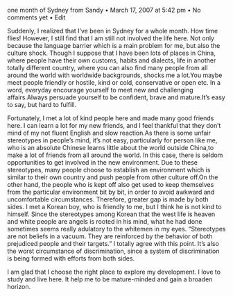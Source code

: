 one month of Sydney
from Sandy
• March 17, 2007 at 5:42 pm • No comments yet • Edit

 
Suddenly, I realized that I’ve been in Sydney for a whole month. How time flies! However, I still find that I am still not involved the life here. Not only because the language barrier which is a main problem for me, but also the culture shock. Though I suppose that I have been lots of places in China, where people have their own customs, habits and dialects, life in another totally different country, where you can also find many people from all around the world with worldwide backgrounds, shocks me a lot.You maybe meet people friendly or hostile, kind or cold, conservative or open etc. In a word, everyday encourage yourself to meet new and challenging affairs.Always persuade yourself to be confident, brave and mature.It’s easy to say, but hard to fulfill.

Fortunately, I met a lot of kind people here and made many good friends here. I can learn a lot for my new friends, and I feel thankful that they don’t mind of my not fluent English and slow reaction.As there is some unfair stereotypes in people’s mind, it’s not easy, particularly for person like me, who is an absolute Chinese learns little about the world outside China,to make a lot of friends from all around the world. In this case, there is seldom opportunities to get involved in the new environment. Due to these stereotypes, many people choose to establish an environment which is similar to their own country and push people from other culture off.On the other hand, the people who is kept off also get used to keep themselves from the particular environment bit by bit, in order to avoid awkward and uncomfortable circumstances. Therefore, greater gap is made by both sides. I met a Korean boy, who is friendly to me, but I think he is not kind to himself. Since the stereotypes among Korean that the west life is heaven and white people are angels is rooted in his mind, what he had done sometimes seems really adulatory to the whitemen in my eyes. “Stereotypes are not beliefs in a vacuum. They are reinforced by the behavior of both prejudiced people and their targets.” I totally agree with this point. It’s also the worst circumstance of discrimination, since a system of discrimination is being formed with efforts from both sides.

I am glad that I choose the right place to explore my development. I love to study and live here. It help me to be mature-minded and gain a broaden horizon.